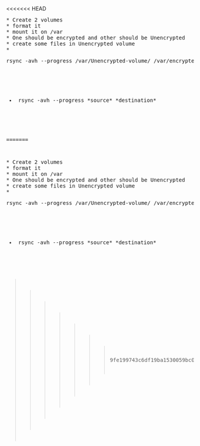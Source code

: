 <<<<<<< HEAD
<pre>
* Create 2 volumes 
* format it
* mount it on /var
* One should be encrypted and other should be Unencrypted
* create some files in Unencrypted volume
* <pre>rsync -avh --progress /var/Unencrypted-volume/ /var/encrypted-volume</pre>
* <pre> rsync -avh --progress *source* *destination* </pre>

=======
<pre>
* Create 2 volumes 
* format it
* mount it on /var
* One should be encrypted and other should be Unencrypted
* create some files in Unencrypted volume
* <pre>rsync -avh --progress /var/Unencrypted-volume/ /var/encrypted-volume</pre>
* <pre> rsync -avh --progress *source* *destination* </pre>

>>>>>>> 9fe199743c6df19ba1530059bc0dd794606c74e5
</pre>